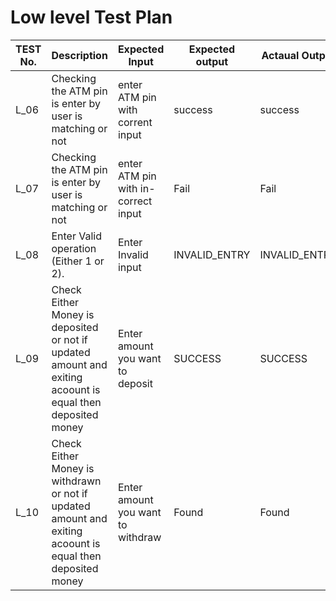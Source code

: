 

# Low level Test Plan
| TEST No. | Description | Expected Input |Expected output | Actaual Output | Pass/Fail |
|----------|-------------|-----------------|-----------------|----------------|-----------|
|   L_06   | Checking the ATM pin is enter by user is matching or not| enter ATM pin with corrent input|success | success | Pass |
|   L_07    | Checking the ATM pin is enter by user is matching or not  | enter ATM pin with in-correct input  | Fail | Fail | Pass |
|   L_08    | Enter Valid operation (Either 1 or 2). | Enter Invalid input | INVALID_ENTRY | INVALID_ENTRY | Pass |
|   L_09    | Check Either Money is deposited or not if updated amount and exiting acoount is equal then deposited money| Enter amount you want to deposit | SUCCESS | SUCCESS | Pass |
|   L_10    | Check Either Money is withdrawn or not if updated amount and exiting acoount is equal then deposited money| Enter amount you want to withdraw |   Found |  Found | Pass |

